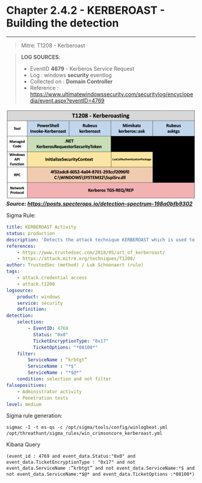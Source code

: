 # Chapter 2.4.2 - KERBEROAST - Building the detection 
----
> Mitre: T1208 - Kerberoast

> **LOG SOURCES**:
> - EventID **4679** - Kerberos Service Request
> - Log : windows **security** eventlog
> - Collected on : **Domain Controller**
> - Reference : https://www.ultimatewindowssecurity.com/securitylog/encyclopedia/event.aspx?eventID=4769

![Screenshot T1208](./assets/01-T1208.png)
***Source: https://posts.specterops.io/detection-spectrum-198a0bfb9302***

Sigma Rule:
```yaml
title: KERBEROAST Activity
status: production
description: 'Detects the attack technique KERBEROAST which is used to move laterally inside the network'
references:
    - https://www.trustedsec.com/2018/05/art_of_kerberoast/
    - https://attack.mitre.org/techniques/T1208/
author: TrustedSec (method) / Luk Schoonaert (rule)
tags:
    - attack.credential access
    - attack.t1208
logsource:
    product: windows
    service: security
    definition: 
detection:
    selection:
        - EventID: 4769
          Status: "0x0"
          TicketEncryptionType: "0x17"
          TicketOptions: "*08100*"
    filter:
        ServiceName : ”krbtgt”
        ServiceName : "*$"
        ServiceName : "*$@*"
    condition: selection and not filter
falsepositives:
    - Administrator activity
    - Penetration tests
level: medium
```
Sigma rule generation:

```code
sigmac -I -t es-qs -c /opt/sigma/tools/config/winlogbeat.yml /opt/threathunt/sigma_rules/win_crimsoncore_kerberoast.yml 
```

Kibana Query

```code
(event_id : 4769 and event_data.Status:"0x0" and event_data.TicketEncryptionType : "0x17" and not event_data.ServiceName :”krbtgt” and not event_data.ServiceName:*$ and not event_data.ServiceName:*$@* and event_data.TicketOptions :*08100*)
```